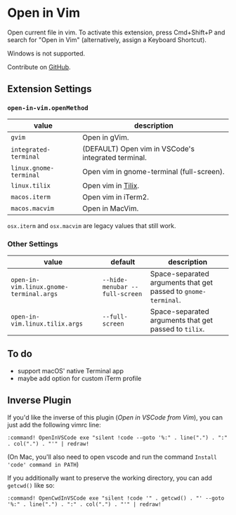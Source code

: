 # Open in Vim

Open current file in vim. To activate this extension, press Cmd+Shift+P and
search for "Open in Vim" (alternatively, assign a Keyboard Shortcut).

Windows is not supported.

Contribute on [GitHub](https://github.com/jonsmithers/vscode-open-in-vim).

## Extension Settings

### `open-in-vim.openMethod`

| value                  | description                                               |
| ---------------------- | --------------------------------------------------------- |
| `gvim`                 | Open in gVim.                                             |
| `integrated-terminal`  | (DEFAULT) Open vim in VSCode's integrated terminal.       |
| `linux.gnome-terminal` | Open vim in gnome-terminal (full-screen).                 |
| `linux.tilix`          | Open vim in [Tilix](https://gnunn1.github.io/tilix-web/). |
| `macos.iterm`          | Open vim in iTerm2.                                       |
| `macos.macvim`         | Open in MacVim.                                           |

`osx.iterm` and `osx.macvim` are legacy values that still work.

### Other Settings

| value                                   | default                        | description                                                    |
| --------------------------------------- | ------------------------------ | -------------------------------------------------------------- |
| `open-in-vim.linux.gnome-terminal.args` | `--hide-menubar --full-screen` | Space-separated arguments that get passed to `gnome-terminal`. |
| `open-in-vim.linux.tilix.args`          | `--full-screen` | Space-separated arguments that get passed to `tilix`. |

## To do

- support macOS' native Terminal app
- maybe add option for custom iTerm profile

## Inverse Plugin

If you'd like the inverse of this plugin (*Open in VSCode from Vim*), you can
just add the following vimrc line:

```
:command! OpenInVSCode exe "silent !code --goto '%:" . line(".") . ":" . col(".") . "'" | redraw!
```

(On Mac, you'll also need to open vscode and run the command `Install 'code'
command in PATH`)

If you additionally want to preserve the working directory, you can add `getcwd()` like so:

```
:command! OpenCwdInVSCode exe "silent !code '" . getcwd() . "' --goto '%:" . line(".") . ":" . col(".") . "'" | redraw!
```

